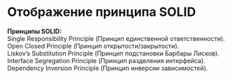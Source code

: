 # Отображение принципа SOLID

**Принципы SOLID:** \
Single Responsibility Principle (Принцип единственной ответственности).\
Open Closed Principle (Принцип открытости/закрытости).\
Liskov’s Substitution Principle (Принцип подстановки Барбары Лисков).\
Interface Segregation Principle (Принцип разделения интерфейса).\
Dependency Inversion Principle (Принцип инверсии зависимостей).